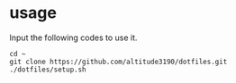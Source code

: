 # usage
Input the following codes to use it.

```
cd ~
git clone https://github.com/altitude3190/dotfiles.git
./dotfiles/setup.sh
```

